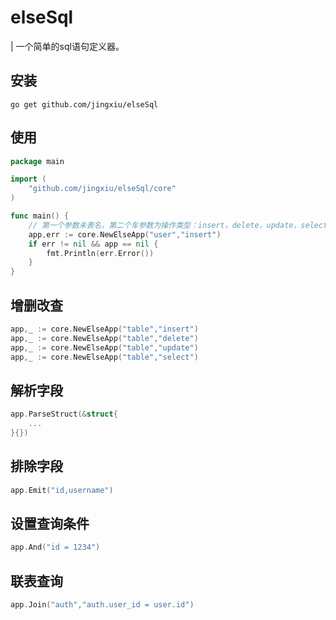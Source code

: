 # elseSql
| 一个简单的sql语句定义器。

## 安装
```shell
go get github.com/jingxiu/elseSql
```
## 使用

```go
package main

import (
	"github.com/jingxiu/elseSql/core"
)

func main() {
	// 第一个参数未表名，第二个车参数为操作类型：insert，delete，update，select
	app,err := core.NewElseApp("user","insert")
	if err != nil && app == nil {
		fmt.Println(err.Error())
	}
}

```
## 增删改查
```go
app,_ := core.NewElseApp("table","insert")
app,_ := core.NewElseApp("table","delete")
app,_ := core.NewElseApp("table","update")
app,_ := core.NewElseApp("table","select")
```

## 解析字段
```go
app.ParseStruct(&struct{
	...
}{})
```
## 排除字段
```go
app.Emit("id,username")
```

## 设置查询条件
```go
app.And("id = 1234")
```

## 联表查询
```go
app.Join("auth","auth.user_id = user.id")
```